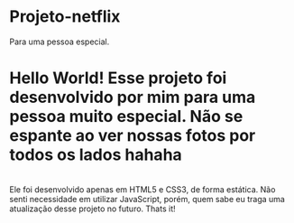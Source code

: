 # Projeto-netflix
Para uma pessoa especial.
<h1> Hello World! Esse projeto foi desenvolvido por mim para uma pessoa muito especial. Não se espante ao ver nossas fotos por todos os lados hahaha </h1> <br>
Ele foi desenvolvido apenas em HTML5 e CSS3, de forma estática. Não senti necessidade em utilizar JavaScript, porém, quem sabe eu traga uma atualização desse projeto no futuro. Thats it!
